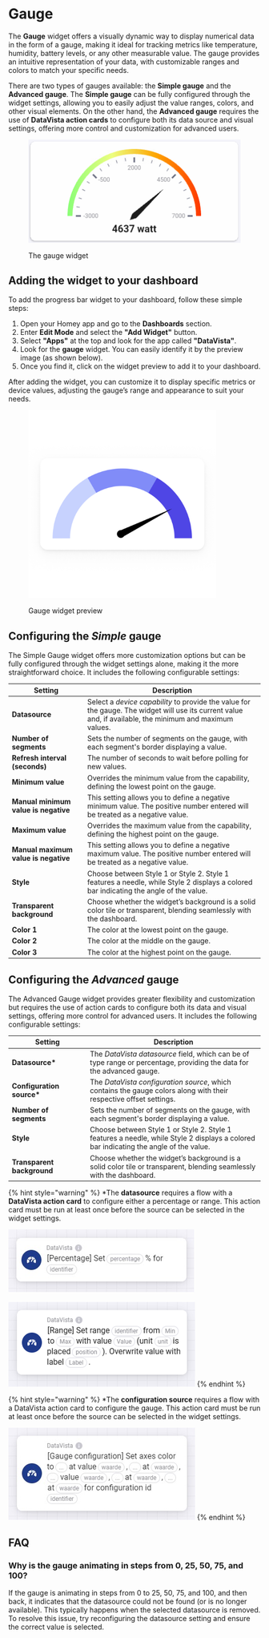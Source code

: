 # Gauge

The **Gauge** widget offers a visually dynamic way to display numerical data in the form of a gauge, making it ideal for tracking metrics like temperature, humidity, battery levels, or any other measurable value. The gauge provides an intuitive representation of your data, with customizable ranges and colors to match your specific needs.

There are two types of gauges available: the **Simple gauge** and the **Advanced gauge**. The **Simple gauge** can be fully configured through the widget settings, allowing you to easily adjust the value ranges, colors, and other visual elements. On the other hand, the **Advanced gauge** requires the use of **DataVista action cards** to configure both its data source and visual settings, offering more control and customization for advanced users.

<figure><img src="../.gitbook/assets/gauge.png" alt=""><figcaption><p>The gauge widget</p></figcaption></figure>

## Adding the widget to your dashboard

To add the progress bar widget to your dashboard, follow these simple steps:

1. Open your Homey app and go to the **Dashboards** section.
2. Enter **Edit Mode** and select the **"Add Widget"** button.
3. Select **"Apps"** at the top and look for the app called **"DataVista"**.
4. Look for the **gauge** widget. You can easily identify it by the preview image (as shown below).
5. Once you find it, click on the widget preview to add it to your dashboard.

After adding the widget, you can customize it to display specific metrics or device values, adjusting the gauge’s range and appearance to suit your needs.

<figure><picture><source srcset="../.gitbook/assets/preview-dark (1) (1).png" media="(prefers-color-scheme: dark)"><img src="../.gitbook/assets/preview-light (1) (1).png" alt="" width="375"></picture><figcaption><p>Gauge widget preview</p></figcaption></figure>

## Configuring the _Simple_ gauge

The Simple Gauge widget offers more customization options but can be fully configured through the widget settings alone, making it the more straightforward choice. It includes the following configurable settings:

<table><thead><tr><th width="180">Setting</th><th width="549">Description</th></tr></thead><tbody><tr><td><strong>Datasource</strong></td><td>Select a <em>device capability</em> to provide the value for the gauge. The widget will use its current value and, if available, the minimum and maximum values.</td></tr><tr><td><strong>Number of segments</strong></td><td>Sets the number of segments on the gauge, with each segment's border displaying a value.</td></tr><tr><td><strong>Refresh interval (seconds)</strong></td><td>The number of seconds to wait before polling for new values.</td></tr><tr><td><strong>Minimum value</strong></td><td>Overrides the minimum value from the capability, defining the lowest point on the gauge.</td></tr><tr><td><strong>Manual minimum value is negative</strong></td><td>This setting allows you to define a negative minimum value. The positive number entered will be treated as a negative value.</td></tr><tr><td><strong>Maximum value</strong></td><td>Overrides the maximum value from the capability, defining the highest point on the gauge.</td></tr><tr><td><strong>Manual maximum value is negative</strong></td><td>This setting allows you to define a negative maximum value. The positive number entered will be treated as a negative value.</td></tr><tr><td><strong>Style</strong></td><td>Choose between Style 1 or Style 2. Style 1 features a needle, while Style 2 displays a colored bar indicating the angle of the value.</td></tr><tr><td><strong>Transparent background</strong></td><td>Choose whether the widget’s background is a solid color tile or transparent, blending seamlessly with the dashboard.</td></tr><tr><td><strong>Color 1</strong></td><td>The color at the lowest point on the gauge.</td></tr><tr><td><strong>Color 2</strong></td><td>The color at the middle on the gauge.</td></tr><tr><td><strong>Color 3</strong></td><td>The color at the highest point on the gauge.</td></tr></tbody></table>

## Configuring the _Advanced_ gauge

The Advanced Gauge widget provides greater flexibility and customization but requires the use of action cards to configure both its data and visual settings, offering more control for advanced users. It includes the following configurable settings:

<table><thead><tr><th width="184">Setting</th><th width="551">Description</th></tr></thead><tbody><tr><td><strong>Datasource*</strong></td><td>The <em>DataVista datasource</em> field, which can be of type range or percentage, providing the data for the advanced gauge.</td></tr><tr><td><strong>Configuration source*</strong></td><td>The <em>DataVista configuration source</em>, which contains the gauge colors along with their respective offset settings.</td></tr><tr><td><strong>Number of segments</strong></td><td>Sets the number of segments on the gauge, with each segment's border displaying a value.</td></tr><tr><td><strong>Style</strong></td><td>Choose between Style 1 or Style 2. Style 1 features a needle, while Style 2 displays a colored bar indicating the angle of the value.</td></tr><tr><td><strong>Transparent background</strong></td><td>Choose whether the widget’s background is a solid color tile or transparent, blending seamlessly with the dashboard.</td></tr></tbody></table>

{% hint style="warning" %}
\*The **datasource** requires a flow with a **DataVista action card** to configure either a percentage or range. This action card must be run at least once before the source can be selected in the widget settings.

![](<../.gitbook/assets/actioncard-set-percentage (2).jpg>)\
\
![](<../.gitbook/assets/action-set-range (2).png>)
{% endhint %}

{% hint style="warning" %}
\*The **configuration source** requires a flow with a DataVista action card to configure the gauge. This action card must be run at least once before the source can be selected in the widget settings.

![](<../.gitbook/assets/actioncard-set-gaugeconfig (1).jpg>)
{% endhint %}

## FAQ

### Why is the gauge animating in steps from 0, 25, 50, 75, and 100?

If the gauge is animating in steps from 0 to 25, 50, 75, and 100, and then back, it indicates that the datasource could not be found (or is no longer available). This typically happens when the selected datasource is removed. To resolve this issue, try reconfiguring the datasource setting and ensure the correct value is selected.
